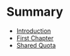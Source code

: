 # Summary

* [Introduction](README.md)
* [First Chapter](chapter1.md)
* [Shared Quota](shared-quota.md)

